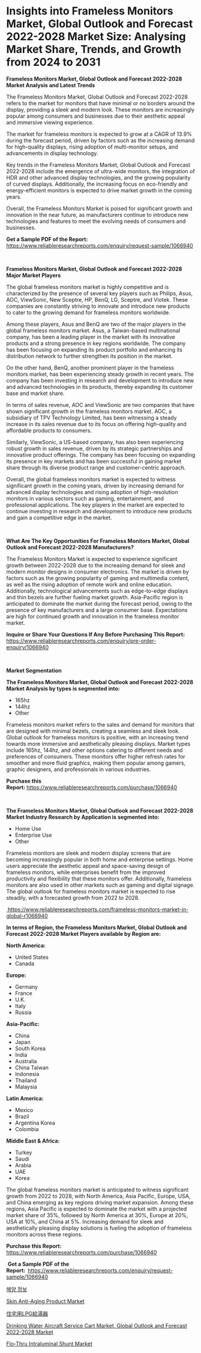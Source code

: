 <p><h1>Insights into Frameless Monitors Market, Global Outlook and Forecast 2022-2028 Market Size: Analysing Market Share, Trends, and Growth from 2024 to 2031</h1></p><p><strong>Frameless Monitors Market, Global Outlook and Forecast 2022-2028 Market Analysis and Latest Trends</strong></p>
<p><p>The Frameless Monitors Market, Global Outlook and Forecast 2022-2028 refers to the market for monitors that have minimal or no borders around the display, providing a sleek and modern look. These monitors are increasingly popular among consumers and businesses due to their aesthetic appeal and immersive viewing experience. </p><p>The market for frameless monitors is expected to grow at a CAGR of 13.9% during the forecast period, driven by factors such as the increasing demand for high-quality displays, rising adoption of multi-monitor setups, and advancements in display technology. </p><p>Key trends in the Frameless Monitors Market, Global Outlook and Forecast 2022-2028 include the emergence of ultra-wide monitors, the integration of HDR and other advanced display technologies, and the growing popularity of curved displays. Additionally, the increasing focus on eco-friendly and energy-efficient monitors is expected to drive market growth in the coming years. </p><p>Overall, the Frameless Monitors Market is poised for significant growth and innovation in the near future, as manufacturers continue to introduce new technologies and features to meet the evolving needs of consumers and businesses.</p></p>
<p><strong>Get a Sample PDF of the Report:&nbsp;</strong> <a href="https://www.reliableresearchreports.com/enquiry/request-sample/1066940">https://www.reliableresearchreports.com/enquiry/request-sample/1066940</a></p>
<p>&nbsp;</p>
<p><strong>Frameless Monitors Market, Global Outlook and Forecast 2022-2028 Major Market Players</strong></p>
<p><p>The global frameless monitors market is highly competitive and is characterized by the presence of several key players such as Philips, Asus, AOC, ViewSonic, New Sceptre, HP, BenQ, LG, Sceptre, and Viotek. These companies are constantly striving to innovate and introduce new products to cater to the growing demand for frameless monitors worldwide.</p><p>Among these players, Asus and BenQ are two of the major players in the global frameless monitors market. Asus, a Taiwan-based multinational company, has been a leading player in the market with its innovative products and a strong presence in key regions worldwide. The company has been focusing on expanding its product portfolio and enhancing its distribution network to further strengthen its position in the market.</p><p>On the other hand, BenQ, another prominent player in the frameless monitors market, has been experiencing steady growth in recent years. The company has been investing in research and development to introduce new and advanced technologies in its products, thereby expanding its customer base and market share.</p><p>In terms of sales revenue, AOC and ViewSonic are two companies that have shown significant growth in the frameless monitors market. AOC, a subsidiary of TPV Technology Limited, has been witnessing a steady increase in its sales revenue due to its focus on offering high-quality and affordable products to consumers.</p><p>Similarly, ViewSonic, a US-based company, has also been experiencing robust growth in sales revenue, driven by its strategic partnerships and innovative product offerings. The company has been focusing on expanding its presence in key markets and has been successful in gaining market share through its diverse product range and customer-centric approach.</p><p>Overall, the global frameless monitors market is expected to witness significant growth in the coming years, driven by increasing demand for advanced display technologies and rising adoption of high-resolution monitors in various sectors such as gaming, entertainment, and professional applications. The key players in the market are expected to continue investing in research and development to introduce new products and gain a competitive edge in the market.</p></p>
<p>&nbsp;</p>
<p><strong>What Are The Key Opportunities For Frameless Monitors Market, Global Outlook and Forecast 2022-2028 Manufacturers?</strong></p>
<p><p>The Frameless Monitors Market is expected to experience significant growth between 2022-2028 due to the increasing demand for sleek and modern monitor designs in consumer electronics. The market is driven by factors such as the growing popularity of gaming and multimedia content, as well as the rising adoption of remote work and online education. Additionally, technological advancements such as edge-to-edge displays and thin bezels are further fueling market growth. Asia-Pacific region is anticipated to dominate the market during the forecast period, owing to the presence of key manufacturers and a large consumer base. Expectations are high for continued growth and innovation in the frameless monitor market.</p></p>
<p><strong>Inquire or Share Your Questions If Any Before Purchasing This Report:</strong> <a href="https://www.reliableresearchreports.com/enquiry/pre-order-enquiry/1066940">https://www.reliableresearchreports.com/enquiry/pre-order-enquiry/1066940</a></p>
<p>&nbsp;</p>
<p><strong>Market Segmentation</strong></p>
<p><strong>The Frameless Monitors Market, Global Outlook and Forecast 2022-2028 Market Analysis by types is segmented into:</strong></p>
<p><ul><li>165hz</li><li>144hz</li><li>Other</li></ul></p>
<p><p>Frameless monitors market refers to the sales and demand for monitors that are designed with minimal bezels, creating a seamless and sleek look. Global outlook for frameless monitors is positive, with an increasing trend towards more immersive and aesthetically pleasing displays. Market types include 165hz, 144hz, and other options catering to different needs and preferences of consumers. These monitors offer higher refresh rates for smoother and more fluid graphics, making them popular among gamers, graphic designers, and professionals in various industries.</p></p>
<p><strong>Purchase this Report:&nbsp;</strong><a href="https://www.reliableresearchreports.com/purchase/1066940">https://www.reliableresearchreports.com/purchase/1066940</a></p>
<p>&nbsp;</p>
<p><strong>The Frameless Monitors Market, Global Outlook and Forecast 2022-2028 Market Industry Research by Application is segmented into:</strong></p>
<p><ul><li>Home Use</li><li>Enterprise Use</li><li>Other</li></ul></p>
<p><p>Frameless monitors are sleek and modern display screens that are becoming increasingly popular in both home and enterprise settings. Home users appreciate the aesthetic appeal and space-saving design of frameless monitors, while enterprises benefit from the improved productivity and flexibility that these monitors offer. Additionally, frameless monitors are also used in other markets such as gaming and digital signage. The global outlook for frameless monitors market is expected to rise steadily, with a forecasted growth from 2022 to 2028.</p></p>
<p><a href="https://www.reliableresearchreports.com/frameless-monitors-market-in-global-r1066940">&nbsp;https://www.reliableresearchreports.com/frameless-monitors-market-in-global-r1066940</a></p>
<p><strong>In terms of Region, the Frameless Monitors Market, Global Outlook and Forecast 2022-2028 Market Players available by Region are:</strong></p>
<p>
    <p> <strong> North America: </strong>
        <ul>
            <li>United States</li>
            <li>Canada</li>
        </ul>
        </p> 
    <p> <strong> Europe: </strong>
        <ul>
            <li>Germany</li>
            <li>France</li>
            <li>U.K.</li>
            <li>Italy</li>
            <li>Russia</li>
        </ul>
        </p> 
    <p> <strong> Asia-Pacific: </strong>
        <ul>
            <li>China</li>
            <li>Japan</li>
            <li>South Korea</li>
            <li>India</li>
            <li>Australia</li>
            <li>China Taiwan</li>
            <li>Indonesia</li>
            <li>Thailand</li>
            <li>Malaysia</li>
        </ul>
        </p> 
    <p> <strong> Latin America: </strong>
        <ul>
            <li>Mexico</li>
            <li>Brazil</li>
            <li>Argentina Korea</li>
            <li>Colombia</li>
        </ul>
        </p> 
    <p> <strong> Middle East & Africa: </strong>
        <ul>
            <li>Turkey</li>
            <li>Saudi</li>
            <li>Arabia</li>
            <li>UAE</li>
            <li>Korea</li>
        </ul>
    </p>
    </p>
<p><p>The global frameless monitors market is anticipated to witness significant growth from 2022 to 2028, with North America, Asia Pacific, Europe, USA, and China emerging as key regions driving market expansion. Among these regions, Asia Pacific is expected to dominate the market with a projected market share of 35%, followed by North America at 30%, Europe at 20%, USA at 10%, and China at 5%. Increasing demand for sleek and aesthetically pleasing display solutions is fueling the adoption of frameless monitors across these regions.</p></p>
<p><strong>Purchase this Report: </strong><a href="https://www.reliableresearchreports.com/purchase/1066940">https://www.reliableresearchreports.com/purchase/1066940</a></p>
<p>&nbsp;<strong>Get a Sample PDF of the Report:&nbsp;&nbsp;</strong><a href="https://www.reliableresearchreports.com/enquiry/request-sample/1066940">https://www.reliableresearchreports.com/enquiry/request-sample/1066940</a></p>
<p><strong></strong></p>
<p><p><a href="https://github.com/kein8762/Market-Research-Report-List-1/blob/main/190397779798.md">해양 정보</a></p><p><a href="https://issuu.com/reportprime-2/docs/skin-anti-aging-product-market-size-2030.pptx">Skin Anti-Aging Product Market</a></p><p><a href="https://github.com/JacksonWiza1924/Market-Research-Report-List-1/blob/main/346089786178.md">住宅用LPG給湯器</a></p><p><a href="https://github.com/Sherrillcrooksxa8i18ucf2m/Market-Research-Report-List-2/blob/main/drinking-water-aircraft-service-cart-market-global-outlook-and-forecast-2022-2028-market.md">Drinking Water Aircraft Service Cart Market, Global Outlook and Forecast 2022-2028 Market</a></p><p><a href="https://www.linkedin.com/pulse/flo-thru-intraluminal-shunt-market-key-successful-business-l4lsf">Flo-Thru Intraluminal Shunt Market</a></p></p>